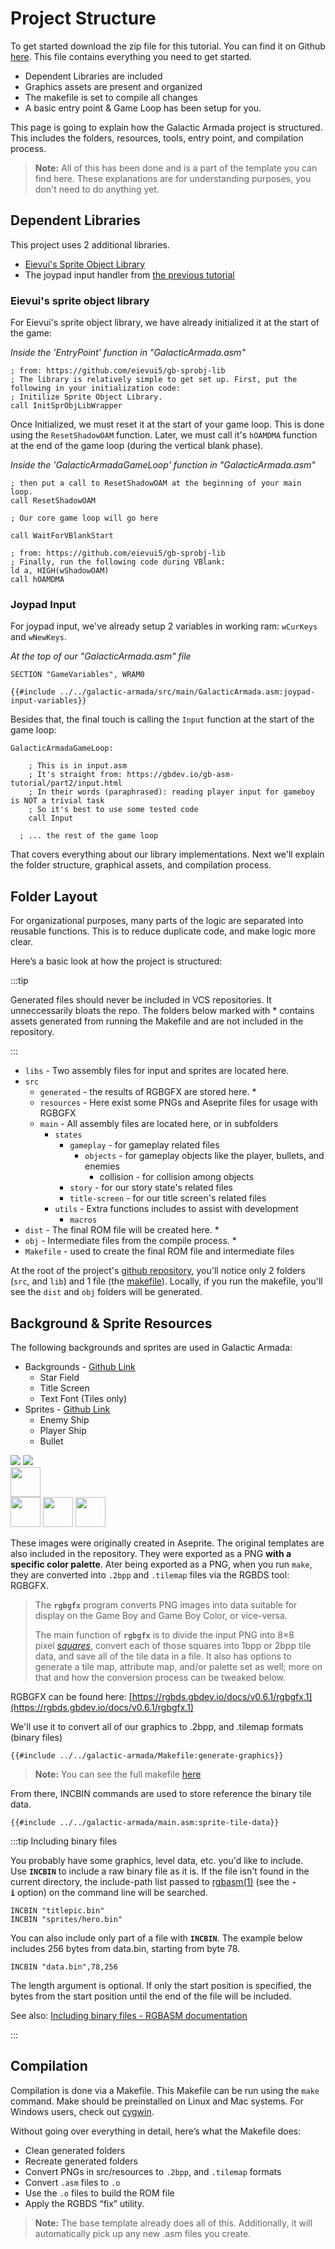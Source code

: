 # Project Structure

To get started download the zip file for this tutorial. You can find it on Github [here](#). This file contains everything you need to get started. 
- Dependent Libraries are included
- Graphics assets are present and organized
- The makefile is set to compile all changes
- A basic entry point & Game Loop has been setup for you.

This page is going to explain how the Galactic Armada project is structured. This includes the folders, resources, tools, entry point, and compilation process.

> **Note:** All of this has been done and is a part of the template you can find here. These explanations are for understanding purposes, you don't need to do anything yet.
## Dependent Libraries

This project uses 2 additional libraries.
- [Eievui's Sprite Object Library](https://github.com/eievui5/gb-sprobj-lib)
- The joypad input handler from [the previous tutorial](https://gbdev.io/gb-asm-tutorial/part2/input.html)

### Eievui's sprite object library

For Eievui's sprite object library, we have already initialized it at the start of the game:

*Inside the 'EntryPoint' function in "GalacticArmada.asm"*
```rgbasm, linenos
; from: https://github.com/eievui5/gb-sprobj-lib
; The library is relatively simple to get set up. First, put the following in your initialization code:
; Initilize Sprite Object Library.
call InitSprObjLibWrapper
```

Once Initialized, we must reset it at the start of your game loop. This is done using the `ResetShadowOAM` function. Later, we must call it's `hOAMDMA` function at the end of the game loop (during the vertical blank phase).

*Inside the 'GalacticArmadaGameLoop' function in "GalacticArmada.asm"*

```rgbasm, linenos
; then put a call to ResetShadowOAM at the beginning of your main loop.
call ResetShadowOAM

; Our core game loop will go here

call WaitForVBlankStart

; from: https://github.com/eievui5/gb-sprobj-lib
; Finally, run the following code during VBlank:
ld a, HIGH(wShadowOAM)
call hOAMDMA
```

### Joypad Input

For joypad input, we've already setup 2 variables in working ram: `wCurKeys` and `wNewKeys`.

*At the top of our "GalacticArmada.asm" file*

```rgbasm,linenos
SECTION "GameVariables", WRAM0

{{#include ../../galactic-armada/src/main/GalacticArmada.asm:joypad-input-variables}}
```

Besides that, the final touch is calling the `Input` function at the start of the game loop:
```rgbasm, linenos
GalacticArmadaGameLoop:

	; This is in input.asm
	; It's straight from: https://gbdev.io/gb-asm-tutorial/part2/input.html
	; In their words (paraphrased): reading player input for gameboy is NOT a trivial task
	; So it's best to use some tested code
	call Input

  ; ... the rest of the game loop

```
That covers everything about our library implementations. Next we'll explain the folder structure, graphical assets, and compilation process.
## Folder Layout

For organizational purposes, many parts of the logic are separated into reusable functions. This is to reduce duplicate code, and make logic more clear.

Here’s a basic look at how the project is structured:

:::tip

Generated files should never be included in VCS repositories. It unneccessarily bloats the repo. The folders below marked with \* contains assets generated from running the Makefile and are not included in the repository.

:::

- `libs` - Two assembly files for input and sprites are located here.
- `src`
  - `generated` - the results of RGBGFX are stored here. \*
  - `resources` - Here exist some PNGs and Aseprite files for usage with RGBGFX
  - `main` - All assembly files are located here, or in subfolders
    - `states`
      - `gameplay` - for gameplay related files
        - `objects` - for gameplay objects like the player, bullets, and enemies
          - collision - for collision among objects
      - `story` - for our story state's related files
      - `title-screen` - for our title screen's related files
    - `utils` - Extra functions includes to assist with development
      - `macros`
- `dist` - The final ROM file will be created here. \*
- `obj` - Intermediate files from the compile process. \*
- `Makefile` - used to create the final ROM file and intermediate files

At the root of the project's [github repository](https://github.com/gbdev/gb-asm-tutorial/tree/master/galactic-armada), you'll notice only 2 folders (`src`, and `lib`) and 1 file (the [makefile](https://github.com/gbdev/gb-asm-tutorial/blob/master/galactic-armada/Makefile)). Locally, if you run the makefile, you'll see the `dist` and `obj` folders will be generated.

## Background & Sprite Resources

The following backgrounds and sprites are used in Galactic Armada:

- Backgrounds - [Github Link](https://github.com/gbdev/gb-asm-tutorial/tree/master/galactic-armada/src/resources/backgrounds)
  - Star Field
  - Title Screen
  - Text Font (Tiles only)
- Sprites - [Github Link](https://github.com/gbdev/gb-asm-tutorial/tree/master/galactic-armada/src/resources/sprites)
  - Enemy Ship
  - Player Ship
  - Bullet

<img class="pixelated" src="../assets/part3/img/star-field.png">

<img class="pixelated" src="../assets/part3/img/title-screen.png">

<br>

<img class="pixelated" src="../assets/part3/img/text-font.png" height="48px">

<br>

<img class="pixelated sprites" src="../assets/part3/img/player-ship.png" height="48px">

<img class="pixelated sprites" src="../assets/part3/img/enemy-ship.png" height="48px">

<img class="pixelated sprites" src="../assets/part3/img/bullet.png" height="48x">


These images were originally created in Aseprite. The original templates are also included in the repository. They were exported as a PNG **with a specific color palette**. Ater being exported as a PNG, when you run `make`, they are converted into `.2bpp` and `.tilemap` files via the RGBDS tool: RGBGFX.

> The **`rgbgfx`** program converts PNG images into data suitable for display on the Game Boy and Game Boy Color, or vice-versa.
>
> The main function of **`rgbgfx`** is to divide the input PNG into 8×8 pixel *[squares](https://rgbds.gbdev.io/docs/v0.6.1/rgbgfx.1#squares)*, convert each of those squares into 1bpp or 2bpp tile data, and save all of the tile data in a file. It also has options to generate a tile map, attribute map, and/or palette set as well; more on that and how the conversion process can be tweaked below.

RGBGFX can be found here: [https://rgbds.gbdev.io/docs/v0.6.1/rgbgfx.1](https://rgbds.gbdev.io/docs/v0.6.1/rgbgfx.1)

We'll use it to convert all of our graphics to .2bpp, and .tilemap formats (binary files)

```bash,linenos,start={{#line_no_of "" ../../galactic-armada/Makefile:generate-graphics}}
{{#include ../../galactic-armada/Makefile:generate-graphics}}
```
> **Note:** You can see the full makefile [here](https://github.com/gbdev/gb-asm-tutorial/blob/master/galactic-armada/Makefile)

From there, INCBIN commands are used to store reference the binary tile data.

```rgbasm,linenos,start={{#line_no_of "" ../../galactic-armada/main.asm:sprite-tile-data}}
{{#include ../../galactic-armada/main.asm:sprite-tile-data}}
```

:::tip Including binary files

You probably have some graphics, level data, etc. you'd like to include. Use **`INCBIN`** to include a raw binary file as it is. If the file isn't found in the current directory, the include-path list passed to [rgbasm(1)](https://rgbds.gbdev.io/docs/v0.6.1/rgbasm.1) (see the **`-i`** option) on the command line will be searched.

```
INCBIN "titlepic.bin"
INCBIN "sprites/hero.bin"
```

You can also include only part of a file with **`INCBIN`**. The example below includes 256 bytes from data.bin, starting from byte 78.

```
INCBIN "data.bin",78,256
```

The length argument is optional. If only the start position is specified, the bytes from the start position until the end of the file will be included.

See also: [Including binary files - RGBASM documentation](https://rgbds.gbdev.io/docs/v0.6.1/rgbasm.5#Including_binary_files)

:::
## Compilation

Compilation is done via a Makefile. This Makefile can be run using the `make` command. Make should be preinstalled on Linux and Mac systems. For Windows users, check out [cygwin](https://www.cygwin.com/).

Without going over everything in detail, here’s what the Makefile does:

- Clean generated folders
- Recreate generated folders
- Convert PNGs in src/resources to `.2bpp`, and `.tilemap` formats
- Convert `.asm` files to `.o`
- Use the `.o` files to build the ROM file
- Apply the RGBDS “fix” utility.

> **Note:** The base template already does all of this. Additionally, it will automatically pick up any new .asm files you create.